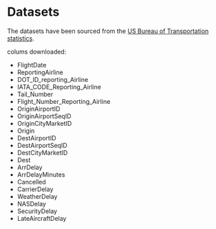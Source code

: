 # Datasets

The datasets have been sourced from the [US Bureau of Transportation statistics](https://www.transtats.bts.gov/Tables.asp?QO_VQ=EFD&QO_anzr=Nv4yv0r%FDb0-gvzr%FDcr4s14zn0pr%FDQn6n&QO_fu146_anzr=b0-gvzr).

colums downloaded:

- FlightDate
- ReportingAirline
- DOT_ID_reporting_Airline
- IATA_CODE_Reporting_Airline
- Tail_Number
- Flight_Number_Reporting_Airline
- OriginAirportID
- OriginAirportSeqID
- OriginCityMarketID
- Origin
- DestAirportID
- DestAirportSeqID
- DestCityMarketID
- Dest
- ArrDelay
- ArrDelayMinutes
- Cancelled
- CarrierDelay
- WeatherDelay
- NASDelay
- SecurityDelay
- LateAircraftDelay
